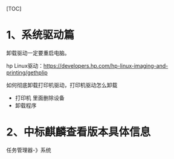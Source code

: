 [TOC]

# 1、系统驱动篇
卸载驱动一定要重启电脑。

hp  Linux驱动：https://developers.hp.com/hp-linux-imaging-and-printing/gethplip


如何彻底卸载打印机驱动，打印机驱动怎么卸载
- 打印机  里面删除设备
- 卸载程序

# 2、中标麒麟查看版本具体信息
任务管理器-》系统


